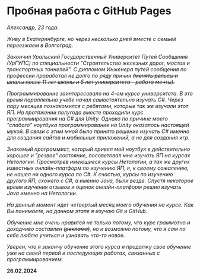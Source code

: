 # **Пробная работа с GitHub Pages**

*Александр, 23 года.*

*Живу в Екатеринбурге, но через несколько дней вместе с семьей переезжаем в Волгоград.*

*Закончил Уральский Государственный Университет Путей Сообщения (УрГУПС) по специальности "Строительство железных дорог, мостов и транспортных тоннелей". С дипломом Инженера путей сообщения по профессии проработал не долго по ряду причин ~~(менять рельсы и шпалы после 11 лет школы и 5 лет университета - работа мечты).~~*

*Программирование заинтересовало на 4-ом курсе университета. В это время параллельно учебе начал самостоятельно изучать C#. Через пару месяцев познакомился с ребятами, которые так же изучали этот ЯП. На протяжении полугода вместе проходили курс программирования на C# для Unity. Однако по причине моего "слабого" ноутбука программирование на Unity оказалось настоящей мукой. В связи с этим мной было принято решение изучать C# именно для создания сайтов и мобильных приложений, а не для создания игр.*

*Знакомый программист, который привел мой ноутбук в действительно хорошее и "резвое" состояние, посоветовал мне изучать ЯП на курсах Нетологии. Просмотрев имеющиеся курсы Нетологии, а так же других известных онлайн-платформ по изучению ЯП, я, к своему сожалению, не нашел ни одного курса по C#. К счастью, курсы по изучению другого ЯП, схожего с C#, а именно Java, были везде. Спустя некоторое время изучения отзывов и оценок онлайн-платформ решил изучать Java именно на Нетологии.*

*На данный момент идет четвертый месяц моего обучения на курсе. Как Вы понимаете, на данном этапе я изучаю Git и GitHub.* 

*Обучение мне очень нравится не только потому, что курс граммотно и доходчиво составлен ~~(реклама)~~, но и возможно потому, что я сам по себе люблю учиться и узнавать что-то новое.*

*Уверен, что я закончу обучение этого курса и продолжу свое обучение уже на своей первой и последующих работах, связанных с программированием.*

**26.02.2024**